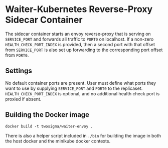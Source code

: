 # Waiter-Kubernetes Reverse-Proxy Sidecar Container

The sidecar container starts an envoy reverse-proxy that
is serving on `SERVICE_PORT` and forwards all traffic to `PORT0` on localhost.
If a non-zero `HEALTH_CHECK_PORT_INDEX` is provided,
then a second port with that offset from `SERVICE_PORT` is also set up
forwarding to the corresponding port offset from `PORT0`.

## Settings

No default container ports are present.
User must define what ports they want to use by
supplying `SERVICE_PORT` and `PORT0` to the replicaset.
`HEALTH_CHECK_PORT_INDEX` is optional,
and no additional health check port is proxied if absent.

## Building the Docker image

    docker build -t twosigma/waiter-envoy .

There is also a helper script included in `./bin`
for building the image in both the host docker
and the minikube docker contexts.

